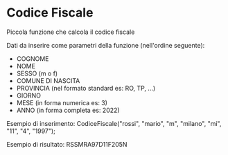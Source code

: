 # Codice Fiscale
Piccola funzione che calcola il codice fiscale

Dati da inserire come parametri della funzione (nell'ordine seguente):

- COGNOME
- NOME
- SESSO (m o f)
- COMUNE DI NASCITA
- PROVINCIA (nel formato standard es: RO, TP, ...)
- GIORNO
- MESE (in forma numerica es: 3)
- ANNO (in forma completa es: 2022)

Esempio di inserimento: 
CodiceFiscale("rossi", "mario", "m", "milano", "mi", "11", "4", "1997");

Esempio di risultato:
RSSMRA97D11F205N
